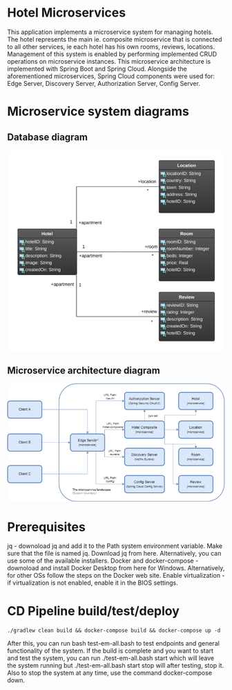 # Hotel Microservices
This application implements a microservice system for managing hotels. The hotel represents the main ie. composite microservice that is connected to all other services, ie each hotel has his own rooms, reviews, locations. Management of this system is enabled by performing implemented CRUD operations on microservice instances. This microservice architecture is implemented with Spring Boot and Spring Cloud. Alongside the aforementioned microservices, Spring Cloud components were used for: Edge Server, Discovery Server, Authorization Server, Config Server.

# Microservice system diagrams

## Database diagram

![ER Diagram](./description/uml.png)

## Microservice architecture diagram

![Microservice landscape](./description/microservices.png)

# Prerequisites
jq - downoload jq and add it to the Path system environment variable. Make sure that the file is named jq. Download jq from here. Alternatively, you can use some of the available installers.
Docker and docker-compose - downoload and install Docker Desktop from here for Windows. Alternatively, for other OSs follow the steps on the Docker web site.
Enable virtualization - if virtualization is not enabled, enable it in the BIOS settings.

# CD Pipeline build/test/deploy

`./gradlew clean build && docker-compose build && docker-compose up -d`

After this, you can run bash test-em-all.bash to test endpoints and general functionality of the system. If the build is complete and you want to start and test the system, you can run ./test-em-all.bash start which will leave the system running but ./test-em-all.bash start stop will after testing, stop it. Also to stop the system at any time, use the command docker-compose down.
